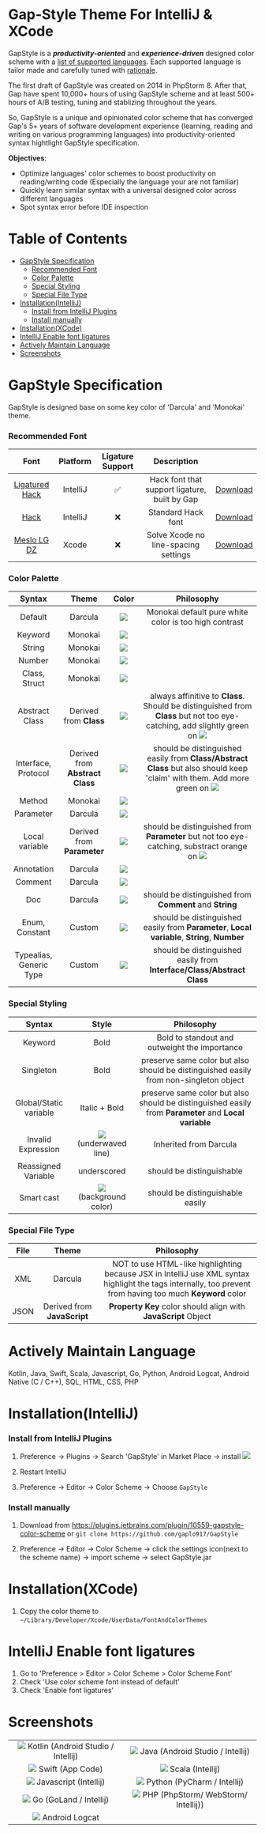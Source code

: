 # Gap-Style Theme For IntelliJ & XCode
GapStyle is a ***productivity-oriented*** and ***experience-driven*** designed color scheme with a [list of supported languages](#actively-maintain-language). Each supported language is tailor made and carefully tuned with [rationale](#gapstyle-specification).

The first draft of GapStyle was created on 2014 in PhpStorm 8. After that, Gap have spent 10,000+ hours of using GapStyle scheme and at least 500+ hours of A/B testing, tuning and stablizing throughout the years. 

So, GapStyle is a unique and opinionated color scheme that has converged Gap's 5+ years of software development experience (learning, reading and writing on various programming languages) into productivity-oriented syntax hightlight GapStyle specification.

**Objectives**:
* Optimize languages' color schemes to boost productivity on reading/writing code (Especially the language your are not familiar)
* Quickly learn similar syntax with a universal designed color across different languages
* Spot syntax error before IDE inspection

Table of Contents
=================
* [GapStyle Specification](#gapstyle-specification)
  * [Recommended Font](#recommended-font)
  * [Color Palette](#color-palette)
  * [Special Styling](#special-styling)
  * [Special File Type](#special-file-type)
* [Installation(IntelliJ)](#installationintellij)
  * [Install from IntelliJ Plugins](#install-from-intellij-plugins)
  * [Install manually](#install-manually)
* [Installation(XCode)](#installationxcode)
* [IntelliJ Enable font ligatures](#intellij-enable-font-ligatures)
* [Actively Maintain Language](#actively-maintain-language)
* [Screenshots](#screenshots)

# GapStyle Specification
GapStyle is designed base on some key color of 'Darcula' and 'Monokai' theme.

### Recommended Font

|Font|Platform|Ligature Support|Description||
|:-----:|:-----:|:-----:|:-----:|:-----:|
|[Ligatured Hack](https://github.com/gaplo917/Ligatured-Hack)|IntelliJ|✅|Hack font that support ligature, built by Gap|[Download](https://github.com/gaplo917/Ligatured-Hack/releases)|
|[Hack](https://github.com/source-foundry/Hack)|IntelliJ|❌|Standard Hack font|[Download](https://github.com/source-foundry/Hack/releases) |
|[Meslo LG DZ](https://github.com/andreberg/Meslo-Font)|Xcode|❌|Solve Xcode no line-spacing settings|[Download](https://github.com/andreberg/Meslo-Font/releases) |

### Color Palette
| Syntax | Theme | Color | Philosophy |
|:-------------------------:|:-------------------------:|:-------------------------:|:-------------------------:|
|Default|Darcula|![](https://placehold.it/15/A9B7C6/000000?text=+)| Monokai default pure white color is too high contrast |
|Keyword|Monokai|![](https://placehold.it/15/F92672/000000?text=+)| |
|String|Monokai|![](https://placehold.it/15/E6DB74/000000?text=+)| |
|Number|Monokai|![](https://placehold.it/15/AE81FF/000000?text=+)| |
|Class, Struct|Monokai| ![](https://placehold.it/15/66D9EF/000000?text=+)| |
|Abstract Class|Derived from **Class**| ![](https://placehold.it/15/66D9EF/000000?text=+)|always affinitive to **Class**. Should be distinguished from **Class** but not too eye-catching, add slightly green on ![](https://placehold.it/15/66D9EF/000000?text=+) |
|Interface, Protocol|Derived from **Abstract Class**| ![](https://placehold.it/15/0ED38C/000000?text=+)|should be distinguished easily from **Class/Abstract Class** but also should keep 'claim' with them. Add more green on ![](https://placehold.it/15/66D9EF/000000?text=+)|
|Method|Monokai| ![](https://placehold.it/15/A6E22E/000000?text=+)| |
|Parameter|Darcula|![](https://placehold.it/15/FD971F/000000?text=+)| |
|Local variable|Derived from **Parameter**|![](https://placehold.it/15/CBAD96/000000?text=+)|should be distinguished from **Parameter** but not too eye-catching, substract orange on ![](https://placehold.it/15/FD971F/000000?text=+)|
|Annotation|Darcula|![](https://placehold.it/15/BBB529/000000?text=+)| |
|Comment|Darcula|![](https://placehold.it/15/808080/000000?text=+)| |
|Doc|Darcula|![](https://placehold.it/15/629755/000000?text=+)| should be distinguished from **Comment** and **String** |
|Enum, Constant|Custom|![](https://placehold.it/15/4186F8/000000?text=+)| should be distinguished easily from **Parameter**, **Local variable**, **String**, **Number**  |
|Typealias, Generic Type|Custom|![](https://placehold.it/15/507874/000000?text=+)|should be distinguished easily from **Interface/Class/Abstract Class**|

### Special Styling
| Syntax | Style | Philosophy |
|:-------------------------:|:-------------------------:|:-------------------------:|
|Keyword|Bold|Bold to standout and outweight the importance|
|Singleton|Bold|preserve same color but also should be distinguished easily from non-singleton object|
|Global/Static variable|Italic + Bold|preserve same color but also should be distinguished easily from **Parameter** and **Local variable**|
|Invalid Expression|![](https://placehold.it/15/FF0000/000000?text=+) (underwaved line)|Inherited from Darcula |
|Reassigned Variable|underscored|should be distinguishable|
|Smart cast|![](https://placehold.it/15/2F4830/000000?text=+) (background color)|should be distinguishable easily|

### Special File Type
| File | Theme | Philosophy |
|:-------------------------:|:-------------------------:|:-------------------------:|
|XML|Darcula|NOT to use HTML-like highlighting because JSX in IntelliJ use XML syntax highlight the tags internally, too prevent from having too much **Keyword** color|
|JSON|Derived from **JavaScript**|**Property Key** color should align with **JavaScript** Object|


# Actively Maintain Language
Kotlin, Java, Swift, Scala, Javascript, Go, Python, Android Logcat, Android Native (C / C++), SQL, HTML, CSS, PHP

# Installation(IntelliJ)
### Install from IntelliJ Plugins
1. Preference -> Plugins -> Search 'GapStyle' in Market Place -> install
![](https://cdn.rawgit.com/gaplo917/GapStyle/master/intellij-gapstyle-plugin-tutorial.png)

2. Restart IntelliJ

3. Preference -> Editor -> Color Scheme -> Choose `GapStyle`

### Install manually
1. Download from https://plugins.jetbrains.com/plugin/10559-gapstyle-color-scheme or
`git clone https://github.com/gaplo917/GapStyle`

2. Preference -> Editor -> Color Scheme -> click the settings icon(next to the scheme name) -> import scheme -> select GapStyle.jar

# Installation(XCode)
1. Copy the color theme to `~/Library/Developer/Xcode/UserData/FontAndColorThemes`

# IntelliJ Enable font ligatures
1. Go to 'Preference > Editor > Color Scheme > Color Scheme Font'
1. Check 'Use color scheme font instead of default'
1. Check 'Enable font ligatures'

# Screenshots
| | |
|:-------------------------:|:-------------------------:|
|![](https://cdn.rawgit.com/gaplo917/GapStyle/master/preview/kotlin.png)  Kotlin (Android Studio / Intellij) | ![](https://cdn.rawgit.com/gaplo917/GapStyle/master/preview/java.png)  Java (Android Studio / Intellij) |
|![](https://cdn.rawgit.com/gaplo917/GapStyle/master/preview/swift.png)  Swift (App Code) | ![](https://cdn.rawgit.com/gaplo917/GapStyle/master/preview/scala.png)  Scala (Intellij) |
|![](https://cdn.rawgit.com/gaplo917/GapStyle/master/preview/javascript.png)  Javascript (Intellij) | ![](https://cdn.rawgit.com/gaplo917/GapStyle/master/preview/python.png)  Python (PyCharm / Intellij) |
|![](https://cdn.rawgit.com/gaplo917/GapStyle/master/preview/go.png)  Go (GoLand / Intellij) | ![](https://cdn.rawgit.com/gaplo917/GapStyle/master/preview/php.png)  PHP (PhpStorm/ WebStorm/ Intellij)) |
|![](https://cdn.rawgit.com/gaplo917/GapStyle/master/preview/android-logcat.png)  Android Logcat |  |
